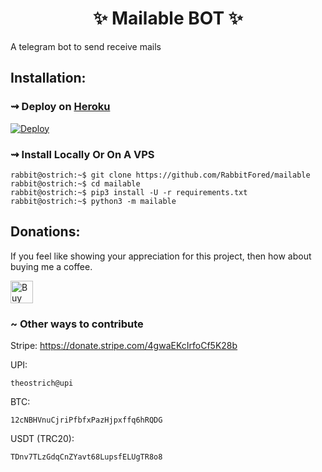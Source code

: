 <h1 align="center"> 
    ✨ Mailable BOT ✨ 
</h1>
A telegram bot to send receive mails


## Installation:

### ⇝ Deploy on [Heroku](https://heroku.com)
[![Deploy](https://www.herokucdn.com/deploy/button.svg)](https://heroku.com/deploy)
### ⇝ Install Locally Or On A VPS

```console
rabbit@ostrich:~$ git clone https://github.com/RabbitFored/mailable
rabbit@ostrich:~$ cd mailable
rabbit@ostrich:~$ pip3 install -U -r requirements.txt
rabbit@ostrich:~$ python3 -m mailable
```

## Donations:

<p> If you feel like showing your appreciation for this project, then how about buying me a coffee.</p>
<a href='https://ko-fi.com/rabbitfored' target='_blank'><img height='36' style='border:0px;height:36px;' src='https://storage.ko-fi.com/cdn/kofi3.png?v=3' border='0' alt='Buy Me a Coffee at ko-fi.com'/></a>

### ~ Other ways to contribute
Stripe:
https://donate.stripe.com/4gwaEKcIrfoCf5K28b

UPI: 
```
theostrich@upi
```

BTC: 
```
12cNBHVnuCjriPfbfxPazHjpxffq6hRQDG
```

USDT (TRC20): 
```
TDnv7TLzGdqCnZYavt68LupsfELUgTR8o8
```